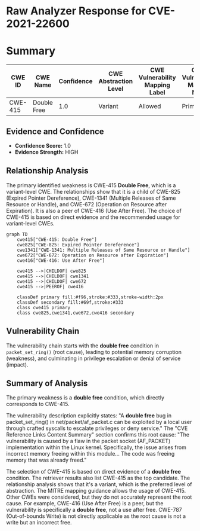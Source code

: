 # Raw Analyzer Response for CVE-2021-22600

# Summary
| CWE ID | CWE Name | Confidence | CWE Abstraction Level | CWE Vulnerability Mapping Label | CWE-Vulnerability Mapping Notes |
|---|---|---|---|---|---|
| CWE-415 | Double Free | 1.0 | Variant | Allowed | Primary CWE |

## Evidence and Confidence

*   **Confidence Score:** 1.0
*   **Evidence Strength:** HIGH

## Relationship Analysis
The primary identified weakness is CWE-415 **Double Free**, which is a variant-level CWE. The relationships show that it is a child of CWE-825 (Expired Pointer Dereference), CWE-1341 (Multiple Releases of Same Resource or Handle), and CWE-672 (Operation on Resource after Expiration). It is also a peer of CWE-416 (Use After Free). The choice of CWE-415 is based on direct evidence and the recommended usage for variant-level CWEs.

```mermaid
graph TD
    cwe415["CWE-415: Double Free"]
    cwe825["CWE-825: Expired Pointer Dereference"]
    cwe1341["CWE-1341: Multiple Releases of Same Resource or Handle"]
    cwe672["CWE-672: Operation on Resource after Expiration"]
    cwe416["CWE-416: Use After Free"]

    cwe415 -->|CHILDOF| cwe825
    cwe415 -->|CHILDOF| cwe1341
    cwe415 -->|CHILDOF| cwe672
    cwe415 -->|PEEROF| cwe416
    
    classDef primary fill:#f96,stroke:#333,stroke-width:2px
    classDef secondary fill:#69f,stroke:#333
    class cwe415 primary
    class cwe825,cwe1341,cwe672,cwe416 secondary
```

## Vulnerability Chain
The vulnerability chain starts with the **double free** condition in `packet_set_ring()` (root cause), leading to potential memory corruption (weakness), and culminating in privilege escalation or denial of service (impact).

## Summary of Analysis
The primary weakness is a **double free** condition, which directly corresponds to CWE-415.

The vulnerability description explicitly states: "A **double free** bug in packet_set_ring() in net/packet/af_packet.c can be exploited by a local user through crafted syscalls to escalate privileges or deny service." The "CVE Reference Links Content Summary" section confirms this root cause: "The vulnerability is caused by a flaw in the packet socket (AF_PACKET) implementation within the Linux kernel. Specifically, the issue arises from incorrect memory freeing within this module... The code was freeing memory that was already freed."

The selection of CWE-415 is based on direct evidence of a **double free** condition. The retriever results also list CWE-415 as the top candidate. The relationship analysis shows that it's a variant, which is the preferred level of abstraction. The MITRE mapping guidance allows the usage of CWE-415. Other CWEs were considered, but they do not accurately represent the root cause. For example, CWE-416 (Use After Free) is a peer, but the vulnerability is specifically a **double free**, not a use after free. CWE-787 (Out-of-bounds Write) is not directly applicable as the root cause is not a write but an incorrect free.